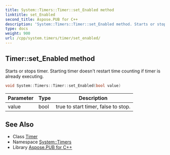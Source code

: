 ```yaml
---
title: System::Timers::Timer::set_Enabled method
linktitle: set_Enabled
second_title: Aspose.PUB for C++
description: 'System::Timers::Timer::set_Enabled method. Starts or stops timer. Starting timer doesn''t restart time counting if timer is already executing in C++.'
type: docs
weight: 900
url: /cpp/system.timers/timer/set_enabled/
---
```

## Timer::set_Enabled method


Starts or stops timer. Starting timer doesn't restart time counting if timer is already executing.

```cpp
void System::Timers::Timer::set_Enabled(bool value)
```


| Parameter | Type | Description |
| --- | --- | --- |
| value | bool | true to start timer, false to stop. |

## See Also

* Class [Timer](../)
* Namespace [System::Timers](../../)
* Library [Aspose.PUB for C++](../../../)
